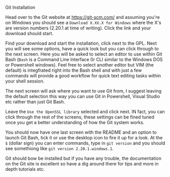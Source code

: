 Git Installation

Head over to the Git website at https://git-scm.com/ and assuming you're on Windows you should see
a `Download X.XX.X for Windows` where the X's are version numbers (2.20.1 at time of writing).
Click the link and your download should start.


Find your download and start the installation, click next to the GPL.
Next you will see some options, have a quick look but you can click through to the next
screen. 
Here you will be asked to select an editor to use within Git Bash (`Bash` is a
Command Line Interface 0r CLI similar to the Windows DOS or Powershell windows).
Feel free to select another editor but VIM (the default) is integfrated right into 
the Bash shell and with just a few commands will provide a good workflow for quick 
text editing tasks within your shell session.

The next screen will ask where you want to use Git from, I suggest leaving the default
selection this way you can use Git in Powershell, Visual Studio etc rather than just Git Bash.

Leave the `Use the OpenSSL library` selected and click next. IN fact, you can click through 
the rest of the screens, these settings can be fined tuned once you get a better understanding
of how the Git system works.

You should now have one last screen with the README and an option to launch Git Bash, tick it
or use the desktop icon to fire it up for a look.
At the `$` (dollar sign) you can enter commands, type in `git version` and you should see
somethiong like `git version 2.20.1.windows.1`.

Git should bow be installed but if you have any trouble, the documentation on the Git site 
is excellent so have a dig around there for tips and more in depth tutorials etc.


